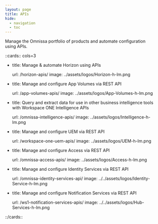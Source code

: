 ```yaml
---
layout: page
title: APIs
hide:
  - navigation
  - toc
---
```


Manage the Omnissa portfolio of products and automate configuration using APIs.

::cards:: cols=3

- title: Manage & automate Horizon using APIs
  
  url: /horizon-apis/
  image: ../assets/logos/Horizon-h-lm.png

- title: Manage and configure App Volumes via REST API
  
  url: /app-volumes-apis/
  image: ../assets/logos/App-Volumes-h-lm.png

- title: Query and extract data for use in other business intelligence tools with Workspace ONE Intelligence APIs
  
  url: /omnissa-intelligence-apis/
  image: ../assets/logos/Intelligence-h-lm.png

- title: Manage and configure UEM via REST API
  
  url: /workspace-one-uem-apis/
  image: ../assets/logos/UEM-h-lm.png

- title: Manage and configure Access via REST API
  
  url: /omnissa-access-apis/
  image: ../assets/logos/Access-h-lm.png

- title: Manage and configure Identity Services via REST API
  
  url: /omnissa-identity-services-api/
  image: ../../assets/logos/Identity-Service-h-lm.png

- title: Manage and configure Notification Services via REST API
  
  url: /ws1-notification-services-apis/
  image: ../../assets/logos/Hub-Services-h-lm.png

::/cards::
